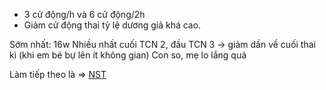 - 3 cử động/h và 6 cử động/2h
- Giảm cử động thai tỷ lệ dương giả khá cao.

Sớm nhất: 16w
Nhiều nhất cuối TCN 2, đầu TCN 3 -> giảm dần về cuối thai kì (khi em bé bự lên ít không gian)
Con so, mẹ lo lắng quá

Làm tiếp theo là => [NST](./NST.md)